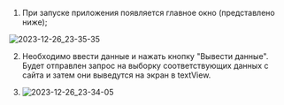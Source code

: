 1) При запуске приложения появляется главное окно (представлено ниже)\;

![2023-12-26_23-35-35](https://github.com/leisan08dor/weather/assets/129215656/0c453a6b-2360-471c-86c5-e4b8c8f2bc9d)

2) Необходимо ввести данные и нажать кнопку "Вывести данные". Будет отправлен запрос на выборку соответствующих данных с сайта и затем они выведутся на экран в textView.

3) ![2023-12-26_23-34-05](https://github.com/leisan08dor/weather/assets/129215656/888dc5be-201b-4378-b48d-e2bc95532bd0)
